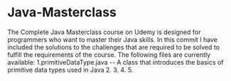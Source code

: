 # Java-Masterclass
The Complete Java Masterclass course on Udemy is designed for programmers who want to master their Java skills. In this commit I have included the solutions to the challenges that are required to be solved to fulfill the requirements of the course. The following files are currently available:
  1.primitiveDataType.java -- A class that introduces the basics of primitive data types used in Java
  2.
  3.
  4.
  5.
